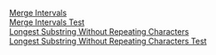 [Merge Intervals](/src/main/java/solutions/MergeIntervals.java) <br />
[Merge Intervals Test](/src/test/java/solutions/MergeIntervalsTest.java) <br />
[Longest Substring Without Repeating Characters](/src/main/java/solutions/LongestSubstringWithoutRepeatingCharacter.java) <br />
[Longest Substring Without Repeating Characters Test](/src/test/java/solutions/LongestSubstringWithoutRepeatingCharacterTest.java) <br />
